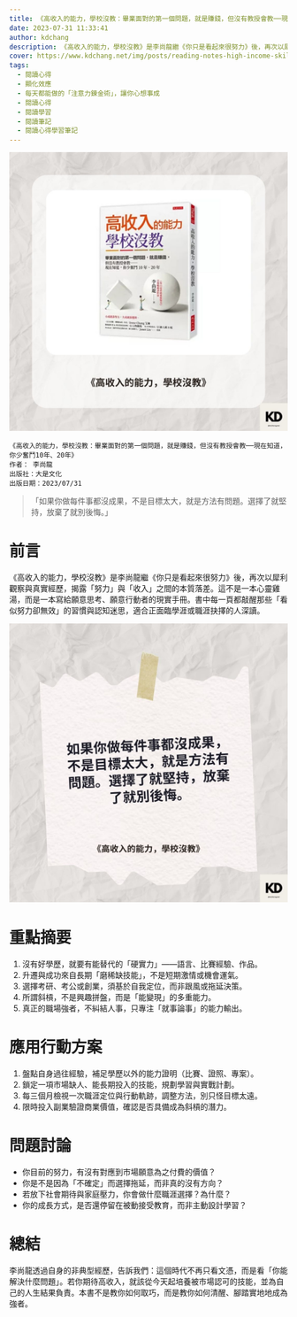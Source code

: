 ```yaml
---
title: 《高收入的能力，學校沒教：畢業面對的第一個問題，就是賺錢，但沒有教授會教──現在知道，你少奮鬥10年、20年》| 閱讀心得學習筆記
date: 2023-07-31 11:33:41
author: kdchang
description: 《高收入的能力，學校沒教》是李尚龍繼《你只是看起來很努力》後，再次以犀利觀察與真實經歷，揭露「努力」與「收入」之間的本質落差。這不是一本心靈雞湯，而是一本寫給願意思考、願意行動者的現實手冊。書中每一頁都敲醒那些「看似努力卻無效」的習慣與認知迷思，適合正面臨學涯或職涯抉擇的人深讀。
cover: https://www.kdchang.net/img/posts/reading-notes-high-income-skills-are-not-taught-in-school-1.jpg
tags:
  - 閱讀心得
  - 顯化效應
  - 每天都能做的「注意力鍊金術」，讓你心想事成
  - 閱讀心得
  - 閱讀學習
  - 閱讀筆記
  - 閱讀心得學習筆記
---
```


![](img/posts/reading-notes-high-income-skills-are-not-taught-in-school-1.jpg)

```
《高收入的能力，學校沒教：畢業面對的第一個問題，就是賺錢，但沒有教授會教──現在知道，你少奮鬥10年、20年》
作者： 李尚龍
出版社：大是文化
出版日期：2023/07/31
```

> 「如果你做每件事都沒成果，不是目標太大，就是方法有問題。選擇了就堅持，放棄了就別後悔。」

# 前言

《高收入的能力，學校沒教》是李尚龍繼《你只是看起來很努力》後，再次以犀利觀察與真實經歷，揭露「努力」與「收入」之間的本質落差。這不是一本心靈雞湯，而是一本寫給願意思考、願意行動者的現實手冊。書中每一頁都敲醒那些「看似努力卻無效」的習慣與認知迷思，適合正面臨學涯或職涯抉擇的人深讀。

![](img/posts/reading-notes-high-income-skills-are-not-taught-in-school-2.jpg)

# 重點摘要

1. 沒有好學歷，就要有能替代的「硬實力」——語言、比賽經驗、作品。
2. 升遷與成功來自長期「磨稀缺技能」，不是短期激情或機會運氣。
3. 選擇考研、考公或創業，須基於自我定位，而非跟風或拖延決策。
4. 所謂斜槓，不是興趣拼盤，而是「能變現」的多重能力。
5. 真正的職場強者，不糾結人事，只專注「就事論事」的能力輸出。

# 應用行動方案

1. 盤點自身過往經驗，補足學歷以外的能力證明（比賽、證照、專案）。
2. 鎖定一項市場缺人、能長期投入的技能，規劃學習與實戰計劃。
3. 每三個月檢視一次職涯定位與行動軌跡，調整方法，別只怪目標太遠。
4. 限時投入副業驗證商業價值，確認是否具備成為斜槓的潛力。

# 問題討論

- 你目前的努力，有沒有對應到市場願意為之付費的價值？
- 你是不是因為「不確定」而選擇拖延，而非真的沒有方向？
- 若放下社會期待與家庭壓力，你會做什麼職涯選擇？為什麼？
- 你的成長方式，是否還停留在被動接受教育，而非主動設計學習？

# 總結

李尚龍透過自身的非典型經歷，告訴我們：這個時代不再只看文憑，而是看「你能解決什麼問題」。若你期待高收入，就該從今天起培養被市場認可的技能，並為自己的人生結果負責。本書不是教你如何取巧，而是教你如何清醒、腳踏實地地成為強者。
